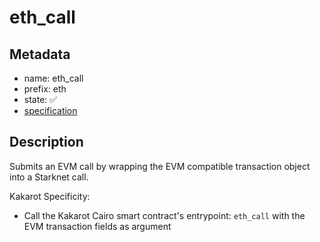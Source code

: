 # eth_call

## Metadata

- name: eth_call
- prefix: eth
- state: ✅
- [specification](https://github.com/ethereum/execution-apis/blob/6709c2a795b707202e93c4f2867fa0bf2640a84f/src/eth/execute.yaml#L1)

## Description

Submits an EVM call by wrapping the EVM compatible transaction object into a
Starknet call.

Kakarot Specificity:

- Call the Kakarot Cairo smart contract's entrypoint: `eth_call` with the EVM
  transaction fields as argument
